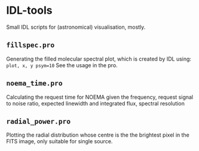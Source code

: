 # IDL-tools
Small IDL scripts for (astronomical) visualisation, mostly. 

## `fillspec.pro`
Generating the filled molecular spectral plot, which is created by IDL using:
`plot, x, y psym=10`
See the usage in the pro.

## `noema_time.pro`
Calculating the request time for NOEMA given the frequency, request signal to noise ratio, expected linewidth and integrated flux, spectral resolution

## `radial_power.pro`
Plotting the radial distribution whose centre is the  the brightest pixel in the FITS image, only suitable for single source. 
